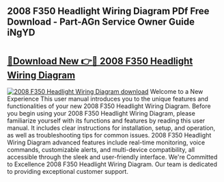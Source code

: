 ## 2008 F350 Headlight Wiring Diagram PDf Free Download - Part-AGn Service Owner Guide iNgYD

# <h2><a href="http://dfmall.blite.top/?on=2008+F350+Headlight+Wiring+Diagram">🔗Download New 👉🔴 2008 F350 Headlight Wiring Diagram</a></h2>

[![2008 F350 Headlight Wiring Diagram download](https://i.imgur.com/lujVjoI.png)](http://dfmall.blite.top/?on=2008+F350+Headlight+Wiring+Diagram)
Welcome to a New Experience This user manual introduces you to the unique features and functionalities of your new 2008 F350 Headlight Wiring Diagram. Before you begin using your 2008 F350 Headlight Wiring Diagram, please familiarize yourself with its functions and features by reading this user manual. It includes clear instructions for installation, setup, and operation, as well as troubleshooting tips for common issues. 2008 F350 Headlight Wiring Diagram advanced features include real-time monitoring, voice commands, customizable alerts, and multi-device compatibility, all accessible through the sleek and user-friendly interface. We're Committed to Excellence 2008 F350 Headlight Wiring Diagram. Our team is dedicated to providing exceptional customer support.
